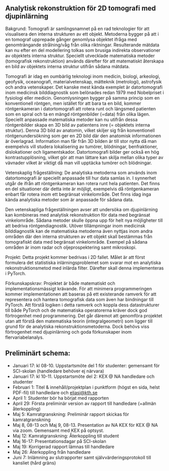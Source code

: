 ## Analytisk rekonstruktion för 2D tomografi med djupinlärning

Bakgrund: Tomografi är samlingsnamnet på en rad teknologier för att visualisera den interna strukturen av ett objekt. Metoderna bygger på att i en tomograf upprepade gånger genomlysa objektet ifråga med genomträngande strålning/våg från olika riktningar. Resulterande mätdata kan nu efter en del modellering tolkas som brusiga indirekta observationer av objektets interna struktur. Speciellt utvecklade matematiska metoder (tomografisk rekonstruktion) används därefter för att matematiskt återskapa en bild av objektets interna struktur utifrån sådana mätdata.

Tomografi är idag en oumbärlig teknologi inom medicin, biologi, arkeologi, geofysik, oceanografi, materialvetenskap, mätteknik (metrologi), astrofysik och andra vetenskaper. Det kanske mest kända exemplet är datortomografi inom medicinsk bilddiagnostik som belönades redan 1979 med Nobelpriset i fysiologi eller medicin. Genomlysningen bygger på samma princip som en konventionell röntgen, men istället för att bara ta en bild, kommer röntgenkameran i datortomografi att rotera runt och längsmed patienten som en spiral och ta en mängd röntgenbilder (=data) från olika lägen. Speciellt anpassade matematiska metoder kan nu utifrån dessa röntgenbilder skapa en 3D bild av patientens inre (= objektets interna struktur). Denna 3D bild av anatomin, vilket skiljer sig från konventionell röntgenundersökning som ger en 2D bild där den anatomisk informationen är överlagrad. Information man får från 3D bilden är till stor nytta då man exempelvis vill studera lokalisering av tumörer, blödningar, benfraktioner, dislokationer och ligamentskador. Datortomografi bilder ger också en hög kontrastupplösning, vilket gör att man lättare kan skilja mellan olika typer av vävnader vilket är viktigt då man vill upptäcka tumörer och blödningar.

Vetenskaplig frågeställning: De analytiska metoderna som används inom datortomografi är speciellt anpassade till hur data samlas in. I synnerhet utgår de ifrån att röntgenkameran kan rotera runt hela patienten. Det finns en del situationer där detta inte är möjligt, exempelvis då röntgenkameran enbart får rotera inom ett begränsat vinkelområde. Det finns idag inga kända analytiska metoder som är anpassade för sådana data. 

Den vetenskapliga frågeställningen avser att undersöka om djupinlärning kan kombineras med analytisk rekonstruktion för data med begränsat vinkelområde. Sådana metoder skulle öppna upp för helt nya möjligheter till att bedriva röntgendiagnostik. Utöver tillämpningar inom medicinsk bilddiagnostik kan de matematiska metoderna även nyttjas inom andra områden där den interna strukturen av ett objekt skall bestämmas från tomografiskt data med begränsat vinkelområde. Exempel på sådana områden är inom radar och oljeprospektering samt mikroskopi.

Projekt: Detta projekt kommer bedrivas i 2D fallet. Målet är att först formulera det statistiska inlärningsproblemet som svarar mot en analytiska rekonstruktionsmetod med inlärda filter. Därefter skall denna implementeras i PyTorch. 

Förkunskapskrav: Projektet är både matematiskt och implementationsmässigt krävande. För att minimera programmeringen kommer implementationen att baseras på ett existerande ramverk för att representera och hantera tomografisk data som även har bindningar till PyTorch. Att förstå logiken i detta ramverk och koppla dess datastrukturer till både PyTorch och de matematiska operatorerna kräver dock god förtrogenhet med programmering. Det går däremot att genomföra projektet utan att förstå den matematiska teorin (integralgeometri) som ligger till grund för de analytiska rekonstruktionsmetoderna. Dock behövs viss förtrogenhet med djupinlärning och goda förkunskaper inom flervariabelanalys.


## Preliminärt schema:

* Januari 17: kl 08-10. Uppstartsmöte del 1 för studenter: gemensamt för
SCI-skolan (handledare behöver ej närvara)
* Januari 17: kl 10-11. Uppstartsmöte del 2: KEX @ NA handledare och
studenter
* Februari 1: Titel & innehåll/projektplan i punktform (högst en sida,
helst PDF-fil) till handledare och eliasj@kth.se
* April 1: Studenter bör ha börjat med rapporten
* April 29: Första preliminär version av rapport till handledare (+allmän
återkoppling)
* Maj 5: Kamratgranskning: Preliminär rapport skickas för kamratgranskning
* Maj 8, 08-13 och Maj 9, 08-13.  Presentation av NA KEX för  KEX @ NA via
zoom. Gemensamt med KEX på optsyst.
* Maj 12: Kamratgranskning: Återkoppling till student
* Maj 16-17: Presentationsdagar på SCI-skolan
* Maj 19: Korrigerad rapport lämnas till handledare
* Maj 26: Återkoppling från handledare
* Juni 7: Inlämning av slutrapporter samt självvärderingsprotokoll till
kansliet (hård gräns)
